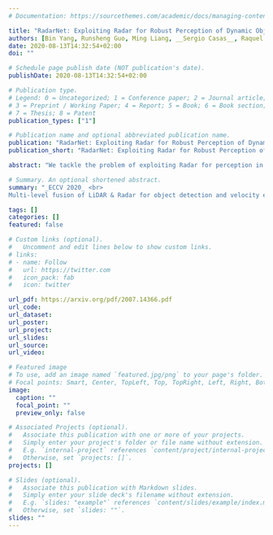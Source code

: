 ```yaml
---
# Documentation: https://sourcethemes.com/academic/docs/managing-content/

title: "RadarNet: Exploiting Radar for Robust Perception of Dynamic Objects"
authors: [Bin Yang, Runsheng Guo, Ming Liang, __Sergio Casas__, Raquel Urtasun]
date: 2020-08-13T14:32:54+02:00
doi: ""

# Schedule page publish date (NOT publication's date).
publishDate: 2020-08-13T14:32:54+02:00

# Publication type.
# Legend: 0 = Uncategorized; 1 = Conference paper; 2 = Journal article;
# 3 = Preprint / Working Paper; 4 = Report; 5 = Book; 6 = Book section;
# 7 = Thesis; 8 = Patent
publication_types: ["1"]

# Publication name and optional abbreviated publication name.
publication: "RadarNet: Exploiting Radar for Robust Perception of Dynamic Objects"
publication_short: "RadarNet: Exploiting Radar for Robust Perception of Dynamic Objects"

abstract: "We tackle the problem of exploiting Radar for perception in the context of self-driving as Radar provides complementary information to other sensors such as LiDAR or cameras in the form of Doppler velocity. The main challenges of using Radar are the noise and measurement ambiguities which have been a struggle for existing simple input or output fusion methods. To better address this, we propose a new solution that exploits both LiDAR and Radar sensors for perception. Our approach, dubbed RadarNet, features a voxel-based early fusion and an attention-based late fusion, which learn from data to exploit both geometric and dynamic information of Radar data. RadarNet achieves state-of-the-art results on two large-scale real-world datasets in the tasks of object detection and velocity estimation. We further show that exploiting Radar improves the perception capabilities of detecting faraway objects and understanding the motion of dynamic objects."

# Summary. An optional shortened abstract.
summary: "_ECCV 2020_ <br>
Multi-level fusion of LiDAR & Radar for object detection and velocity estimation"

tags: []
categories: []
featured: false

# Custom links (optional).
#   Uncomment and edit lines below to show custom links.
# links:
# - name: Follow
#   url: https://twitter.com
#   icon_pack: fab
#   icon: twitter

url_pdf: https://arxiv.org/pdf/2007.14366.pdf
url_code:
url_dataset:
url_poster:
url_project:
url_slides:
url_source:
url_video:

# Featured image
# To use, add an image named `featured.jpg/png` to your page's folder. 
# Focal points: Smart, Center, TopLeft, Top, TopRight, Left, Right, BottomLeft, Bottom, BottomRight.
image:
  caption: ""
  focal_point: ""
  preview_only: false

# Associated Projects (optional).
#   Associate this publication with one or more of your projects.
#   Simply enter your project's folder or file name without extension.
#   E.g. `internal-project` references `content/project/internal-project/index.md`.
#   Otherwise, set `projects: []`.
projects: []

# Slides (optional).
#   Associate this publication with Markdown slides.
#   Simply enter your slide deck's filename without extension.
#   E.g. `slides: "example"` references `content/slides/example/index.md`.
#   Otherwise, set `slides: ""`.
slides: ""
---
```

